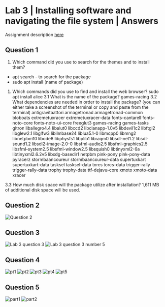 # Lab 3 | Installing software and navigating the file system | Answers
Assignment description [here](https://raw.githubusercontent.com/ra559/cis106/main/labs/lab3.md)

## Question 1
1. Which command did you use to search for the themes and to install them? 
- apt search - to search for the package 
- sudo apt install (name of package)
1. Which commands did you use to find and install the web browser? sudo apt install alice
3.1 What is the name of the package? games-racing
3.2 What dependencies are needed in order to install the package? (you can either take a screenshot of the terminal or copy and paste from the terminal)
    antigravitaattori armagetronad armagetronad-common bloboats extremetuxracer extremetuxracer-data
    fonts-cantarell fonts-noto-core fonts-noto-ui-core freeglut3 games-racing games-tasks gltron
    liballegro4.4 libalut0 libccd2 libclanapp-1.0v5 libdevil1c2 libftgl2 libglew2.1 libglfw3 libilmbase24
    liblua5.1-0 libmcpp0 libmng2 libnetpbm10 libode8 libphysfs1 libplib1 libraqm0 libsdl-net1.2
    libsdl-sound1.2 libsdl2-image-2.0-0 libsfml-audio2.5 libsfml-graphics2.5 libsfml-system2.5
    libsfml-window2.5 libsquish0 libtinyxml2-6a libtinyxml2.6.2v5 libxdg-basedir1 netpbm pink-pony
    pink-pony-data pyracerz stormbaancoureur stormbaancoureur-data supertuxkart supertuxkart-data tasksel
    tasksel-data torcs torcs-data trigger-rally trigger-rally-data trophy trophy-data ttf-dejavu-core
    xmoto xmoto-data xracer

3.3 How much disk space will the package utilize after installation? 
1,611 MB of additional disk space will be used.

 
 

## Question 2
![Question 2 ](.../../../images/lab3q2.png)
## Question 3
![Lab 3 question 3](.../../../images/Lab3Q3.png)
![Lab 3 question 3 number 5](../images/lab3q3pt2.png)
## Question 4
![pt1](.../../../images/Question4pt1.png)
![pt2](../images/lab3q4pt2.png)
![pt3](../images/lab3q4pt3.png)
![pt4](../images/lab3q4pt4.png)
![pt5](../images/lab3q4pt5.png)
## Question 5
![part1](.../../../images/question5pt1.png)
![part2](../images/question5pt2.png)